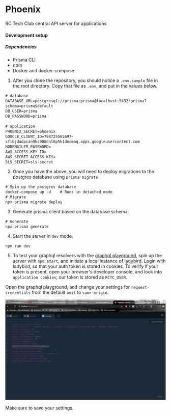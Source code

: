 # Phoenix

RC Tech Club central API server for applications

#### Development setup

##### Dependencies

- Prisma CLI
- npm
- Docker and docker-compose

1. After you clone the repository, you should notice a `.env.sample` file in the root directory. Copy that file as `.env`, and put in the values below.

```
# database
DATABASE_URL=postgresql://prisma:prisma@localhost:5432/prisma?schema=prisma$default
DB_USER=prisma
DB_PASSWORD=prisma

# application
PHOENIX_SECRET=phoenix
GOOGLE_CLIENT_ID=798725565697-sfibjdadpcan9ks908dnl8p5k1dncmoq.apps.googleusercontent.com
NODEMAILER_PASSWORD=
AWS_ACCESS_KEY_ID=
AWS_SECRET_ACCESS_KEY=
SLS_SECRET=sls-secret
```

2. Once you have the above, you will need to deploy migrations to the postgres database using `prisma migrate`.

```$xslt
# Spin up the postgres database
docker-compose up -d    # Runs in detached mode
# Migrate
npx prisma migrate deploy
```

3. Generate prisma client based on the database schema.

```$xslt
# Generate
npx prisma generate
```

4. Start the server in `dev` mode.

```sh
npm run dev
```

5. To test your graphql resolvers with the [graphql playground](http://localhost:4000/graphql), spin up the server with `npm start`, and initiate a local instance of [ladybird](https://github.com/rcltech/ladybird). Login with ladybird, so that your auth token is stored in cookies. To verify if your token is present, open your browser's developer console, and look into `application cookies`; our token is stored as `RCTC_USER`.

Open the graphql playground, and change your settings for `request-credentials` from the default `omit` to `same-origin`.

![graphql_playground_settings](./docs/graphql_playground_settings.png)

Make sure to save your settings.
